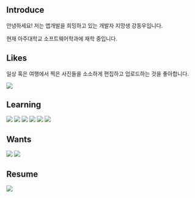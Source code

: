 Introduce
---

안녕하세요! 저는 앱개발을 희밍하고 있는 개발자 지망생 강동우입니다.

현재 아주대학교 소프트웨어학과에 재학 중입니다.
</br>

Likes
---

일상 혹은 여행에서 찍은 사진들을 소소하게 편집하고 업로드하는 것을 좋아합니다.

[<img src="https://img.shields.io/badge/instagram-E4405F?style=for-the-badge&logo=instagram&logoColor=white">](https://www.instagram.com/ehddndi_.jpg/)
</br>

Learning
---

<img src="https://img.shields.io/badge/flutter-02569B?style=for-the-badge&logo=flutter&logoColor=white"> <img src="https://img.shields.io/badge/dart-0175C2?style=for-the-badge&logo=dart&logoColor=white">
<img src="https://img.shields.io/badge/figma-F24E1E?style=for-the-badge&logo=figma&logoColor=white">
<img src="https://img.shields.io/badge/c-A8B9CC?style=for-the-badge&logo=c&logoColor=white">
<img src="https://img.shields.io/badge/postgresql-4169E1?style=for-the-badge&logo=postgresql&logoColor=white">
<img src="https://img.shields.io/badge/python-3776AB?style=for-the-badge&logo=python&logoColor=white">
</br>

Wants
---

<img src="https://img.shields.io/badge/react-61DAFB?style=for-the-badge&logo=react&logoColor=white"> <img src="https://img.shields.io/badge/kotlin-7F52FF?style=for-the-badge&logo=kotlin&logoColor=white">
</br>

Resume
---

[<img src="https://img.shields.io/badge/notion-000000?style=for-the-badge&logo=notion&logoColor=white">](https://silk-cupboard-7d4.notion.site/About-me-b8f8816a4d3a40059e569edbe5338089?pvs=4)
